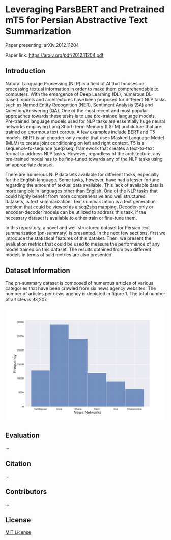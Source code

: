 # Leveraging ParsBERT and Pretrained mT5 for Persian Abstractive Text Summarization


Paper presenting: arXiv:2012.11204

Paper link: https://arxiv.org/pdf/2012.11204.pdf


## Introduction
Natural Language Processing (NLP) is a field of AI that focuses on processing textual information in order to make them comprehendable to computers. With the emergence of Deep Learning (DL), numerous DL-based models and architectures have been proposed for different NLP tasks such as Named Entity Recognition (NER), Sentiment Analysis (SA) and Question/Answering (QA). One of the most recent and most popular approaches towards these tasks is to use pre-trained language models. Pre-trained language models used for NLP tasks are essentially huge neural networks employing Long Short-Term Memory (LSTM) architcture that are trained on enormous text corpus. A few examples include BERT and T5 models.  BERT is an encoder-only model that uses Masked Language Model (MLM) to create joint conditioning on left and right context. T5 is a sequence-to-sequnce (seq2seq) framework that creates a text-to-text format to address NLP tasks. However, regardless of the architecture, any pre-trained model has to be fine-tuned towards any of the NLP tasks using an appropriate dataset.

There are numerous NLP datasets available for different tasks, especially for the English language. Some tasks, however, have had a lesser fortune regarding the amount of textual data available. This lack of available data is more tangible in languages other than English. One of the NLP tasks that could highly benefit from more comprehensive and well structured datasets, is text summarization. Text summarization is a text generation problem that could be viewed as a seq2seq mapping. Decoder-only or encoder-decoder models can be utilized to address this task, if the necessary dataset is available to either train or fine-tune them.

In this repository, a novel and well structured dataset for Persian text summarization (pn-summary) is presented. In the next few sections, first we introduce the statistical features of this dataset. Then, we present the evaluation metrics that could be used to measure the performance of any model trained on this dataset. The results obtained from two different models in terms of said metrics are also presented.

## Dataset Information
The pn-summary dataset is composed of numerous articles of various categories that have been crawled from six news agency websites. The number of articles per news agency is depicted in figure 1. The total number of articles is 93,207.

![News Agencies](/assets/news_agencies.png)


## Evaluation
...

## Citation
...

## Contributors
...


## License
[MIT License](LICENSE)
